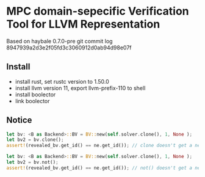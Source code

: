 # MPC domain-sepecific Verification Tool for LLVM Representation 
Based on haybale 0.7.0-pre git commit log 8947939a2d3e2f05fd3c3060912d0ab94d98e07f

## Install
- install rust, set rustc version to 1.50.0
- install llvm version 11, export llvm-prefix-110 to shell 
- install boolector
- link boolector 

## Notice
```rust
let bv: <B as Backend>::BV = BV::new(self.solver.clone(), 1, None );
let bv2 = bv.clone();
assert!(revealed_bv.get_id() == ne.get_id()); // clone doesn't get a new id, this assert always true
```

```rust
let bv: <B as Backend>::BV = BV::new(self.solver.clone(), 1, None );
let bv2 = bv.not();
assert!(revealed_bv.get_id() == ne.get_id()); // not() doesn't get a new id, this assert always true
```